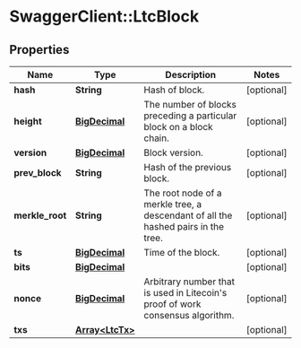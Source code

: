 # SwaggerClient::LtcBlock

## Properties
Name | Type | Description | Notes
------------ | ------------- | ------------- | -------------
**hash** | **String** | Hash of block. | [optional] 
**height** | [**BigDecimal**](BigDecimal.md) | The number of blocks preceding a particular block on a block chain. | [optional] 
**version** | [**BigDecimal**](BigDecimal.md) | Block version. | [optional] 
**prev_block** | **String** | Hash of the previous block. | [optional] 
**merkle_root** | **String** | The root node of a merkle tree, a descendant of all the hashed pairs in the tree. | [optional] 
**ts** | [**BigDecimal**](BigDecimal.md) | Time of the block. | [optional] 
**bits** | [**BigDecimal**](BigDecimal.md) |  | [optional] 
**nonce** | [**BigDecimal**](BigDecimal.md) | Arbitrary number that is used in Litecoin&#x27;s proof of work consensus algorithm. | [optional] 
**txs** | [**Array&lt;LtcTx&gt;**](LtcTx.md) |  | [optional] 

